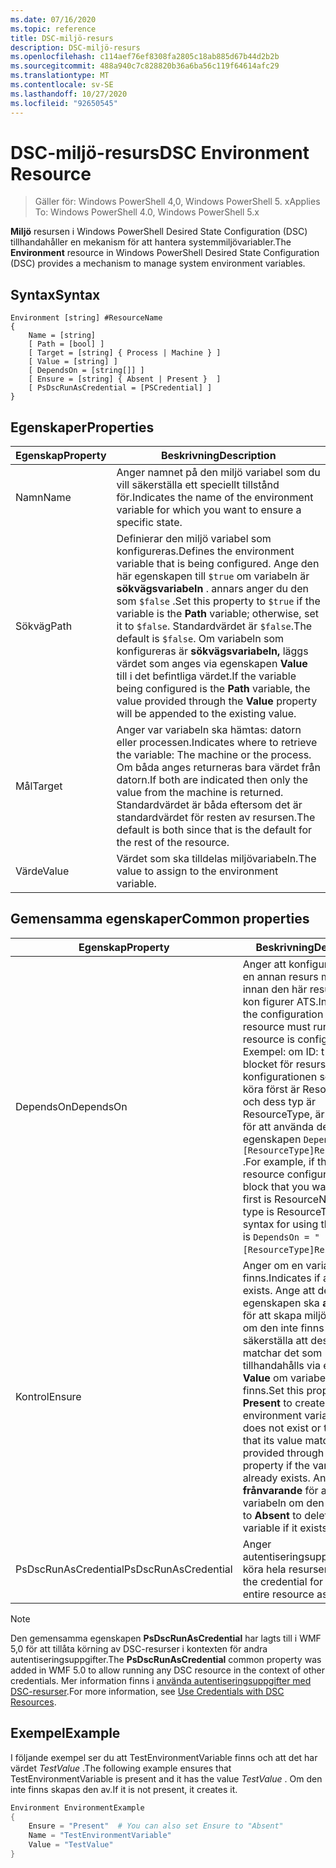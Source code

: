 ```yaml
---
ms.date: 07/16/2020
ms.topic: reference
title: DSC-miljö-resurs
description: DSC-miljö-resurs
ms.openlocfilehash: c114aef76ef8308fa2805c18ab885d67b44d2b2b
ms.sourcegitcommit: 488a940c7c828820b36a6ba56c119f64614afc29
ms.translationtype: MT
ms.contentlocale: sv-SE
ms.lasthandoff: 10/27/2020
ms.locfileid: "92650545"
---
```

# <a name="dsc-environment-resource"></a><span data-ttu-id="77cfb-103">DSC-miljö-resurs</span><span class="sxs-lookup"><span data-stu-id="77cfb-103">DSC Environment Resource</span></span>

> <span data-ttu-id="77cfb-104">Gäller för: Windows PowerShell 4,0, Windows PowerShell 5. x</span><span class="sxs-lookup"><span data-stu-id="77cfb-104">Applies To: Windows PowerShell 4.0, Windows PowerShell 5.x</span></span>

<span data-ttu-id="77cfb-105">**Miljö** resursen i Windows PowerShell Desired State Configuration (DSC) tillhandahåller en mekanism för att hantera systemmiljövariabler.</span><span class="sxs-lookup"><span data-stu-id="77cfb-105">The **Environment** resource in Windows PowerShell Desired State Configuration (DSC) provides a mechanism to manage system environment variables.</span></span>

## <a name="syntax"></a><span data-ttu-id="77cfb-106">Syntax</span><span class="sxs-lookup"><span data-stu-id="77cfb-106">Syntax</span></span>

```Syntax
Environment [string] #ResourceName
{
    Name = [string]
    [ Path = [bool] ]
    [ Target = [string] { Process | Machine } ]
    [ Value = [string] ]
    [ DependsOn = [string[]] ]
    [ Ensure = [string] { Absent | Present }  ]
    [ PsDscRunAsCredential = [PSCredential] ]
}
```

## <a name="properties"></a><span data-ttu-id="77cfb-107">Egenskaper</span><span class="sxs-lookup"><span data-stu-id="77cfb-107">Properties</span></span>

|<span data-ttu-id="77cfb-108">Egenskap</span><span class="sxs-lookup"><span data-stu-id="77cfb-108">Property</span></span> |<span data-ttu-id="77cfb-109">Beskrivning</span><span class="sxs-lookup"><span data-stu-id="77cfb-109">Description</span></span> |
|---|---|
|<span data-ttu-id="77cfb-110">Namn</span><span class="sxs-lookup"><span data-stu-id="77cfb-110">Name</span></span> |<span data-ttu-id="77cfb-111">Anger namnet på den miljö variabel som du vill säkerställa ett speciellt tillstånd för.</span><span class="sxs-lookup"><span data-stu-id="77cfb-111">Indicates the name of the environment variable for which you want to ensure a specific state.</span></span> |
|<span data-ttu-id="77cfb-112">Sökväg</span><span class="sxs-lookup"><span data-stu-id="77cfb-112">Path</span></span> |<span data-ttu-id="77cfb-113">Definierar den miljö variabel som konfigureras.</span><span class="sxs-lookup"><span data-stu-id="77cfb-113">Defines the environment variable that is being configured.</span></span> <span data-ttu-id="77cfb-114">Ange den här egenskapen till `$true` om variabeln är **sökvägsvariabeln** . annars anger du den som `$false` .</span><span class="sxs-lookup"><span data-stu-id="77cfb-114">Set this property to `$true` if the variable is the **Path** variable; otherwise, set it to `$false`.</span></span> <span data-ttu-id="77cfb-115">Standardvärdet är `$false`.</span><span class="sxs-lookup"><span data-stu-id="77cfb-115">The default is `$false`.</span></span> <span data-ttu-id="77cfb-116">Om variabeln som konfigureras är **sökvägsvariabeln,** läggs värdet som anges via egenskapen **Value** till i det befintliga värdet.</span><span class="sxs-lookup"><span data-stu-id="77cfb-116">If the variable being configured is the **Path** variable, the value provided through the **Value** property will be appended to the existing value.</span></span> |
|<span data-ttu-id="77cfb-117">Mål</span><span class="sxs-lookup"><span data-stu-id="77cfb-117">Target</span></span>| <span data-ttu-id="77cfb-118">Anger var variabeln ska hämtas: datorn eller processen.</span><span class="sxs-lookup"><span data-stu-id="77cfb-118">Indicates where to retrieve the variable: The machine or the process.</span></span> <span data-ttu-id="77cfb-119">Om båda anges returneras bara värdet från datorn.</span><span class="sxs-lookup"><span data-stu-id="77cfb-119">If both are indicated then only the value from the machine is returned.</span></span> <span data-ttu-id="77cfb-120">Standardvärdet är båda eftersom det är standardvärdet för resten av resursen.</span><span class="sxs-lookup"><span data-stu-id="77cfb-120">The default is both since that is the default for the rest of the resource.</span></span> |
|<span data-ttu-id="77cfb-121">Värde</span><span class="sxs-lookup"><span data-stu-id="77cfb-121">Value</span></span> |<span data-ttu-id="77cfb-122">Värdet som ska tilldelas miljövariabeln.</span><span class="sxs-lookup"><span data-stu-id="77cfb-122">The value to assign to the environment variable.</span></span> |

## <a name="common-properties"></a><span data-ttu-id="77cfb-123">Gemensamma egenskaper</span><span class="sxs-lookup"><span data-stu-id="77cfb-123">Common properties</span></span>

|<span data-ttu-id="77cfb-124">Egenskap</span><span class="sxs-lookup"><span data-stu-id="77cfb-124">Property</span></span> |<span data-ttu-id="77cfb-125">Beskrivning</span><span class="sxs-lookup"><span data-stu-id="77cfb-125">Description</span></span> |
|---|---|
|<span data-ttu-id="77cfb-126">DependsOn</span><span class="sxs-lookup"><span data-stu-id="77cfb-126">DependsOn</span></span> |<span data-ttu-id="77cfb-127">Anger att konfigurationen av en annan resurs måste köras innan den här resursen har kon figurer ATS.</span><span class="sxs-lookup"><span data-stu-id="77cfb-127">Indicates that the configuration of another resource must run before this resource is configured.</span></span> <span data-ttu-id="77cfb-128">Exempel: om ID: t för skript blocket för resurs konfigurationen som du vill köra först är ResourceName och dess typ är ResourceType, är syntaxen för att använda den här egenskapen `DependsOn = "[ResourceType]ResourceName"` .</span><span class="sxs-lookup"><span data-stu-id="77cfb-128">For example, if the ID of the resource configuration script block that you want to run first is ResourceName and its type is ResourceType, the syntax for using this property is `DependsOn = "[ResourceType]ResourceName"`.</span></span> |
|<span data-ttu-id="77cfb-129">Kontrol</span><span class="sxs-lookup"><span data-stu-id="77cfb-129">Ensure</span></span> |<span data-ttu-id="77cfb-130">Anger om en variabel finns.</span><span class="sxs-lookup"><span data-stu-id="77cfb-130">Indicates if a variable exists.</span></span> <span data-ttu-id="77cfb-131">Ange att den här egenskapen ska **användas** för att skapa miljövariabeln om den inte finns eller för att säkerställa att dess värde matchar det som tillhandahålls via egenskapen **Value** om variabeln redan finns.</span><span class="sxs-lookup"><span data-stu-id="77cfb-131">Set this property to **Present** to create the environment variable if it does not exist or to ensure that its value matches what is provided through the **Value** property if the variable already exists.</span></span> <span data-ttu-id="77cfb-132">Ange det som **frånvarande** för att ta bort variabeln om den finns.</span><span class="sxs-lookup"><span data-stu-id="77cfb-132">Set it to **Absent** to delete the variable if it exists.</span></span> |
|<span data-ttu-id="77cfb-133">PsDscRunAsCredential</span><span class="sxs-lookup"><span data-stu-id="77cfb-133">PsDscRunAsCredential</span></span> |<span data-ttu-id="77cfb-134">Anger autentiseringsuppgifter för att köra hela resursen som.</span><span class="sxs-lookup"><span data-stu-id="77cfb-134">Sets the credential for running the entire resource as.</span></span> |

> [!NOTE]
> <span data-ttu-id="77cfb-135">Den gemensamma egenskapen **PsDscRunAsCredential** har lagts till i WMF 5,0 för att tillåta körning av DSC-resurser i kontexten för andra autentiseringsuppgifter.</span><span class="sxs-lookup"><span data-stu-id="77cfb-135">The **PsDscRunAsCredential** common property was added in WMF 5.0 to allow running any DSC resource in the context of other credentials.</span></span> <span data-ttu-id="77cfb-136">Mer information finns i [använda autentiseringsuppgifter med DSC-resurser](../../../configurations/runasuser.md).</span><span class="sxs-lookup"><span data-stu-id="77cfb-136">For more information, see [Use Credentials with DSC Resources](../../../configurations/runasuser.md).</span></span>

## <a name="example"></a><span data-ttu-id="77cfb-137">Exempel</span><span class="sxs-lookup"><span data-stu-id="77cfb-137">Example</span></span>

<span data-ttu-id="77cfb-138">I följande exempel ser du att TestEnvironmentVariable finns och att det har värdet _TestValue_ .</span><span class="sxs-lookup"><span data-stu-id="77cfb-138">The following example ensures that TestEnvironmentVariable is present and it has the value _TestValue_ .</span></span> <span data-ttu-id="77cfb-139">Om den inte finns skapas den av.</span><span class="sxs-lookup"><span data-stu-id="77cfb-139">If it is not present, it creates it.</span></span>

```powershell
Environment EnvironmentExample
{
    Ensure = "Present"  # You can also set Ensure to "Absent"
    Name = "TestEnvironmentVariable"
    Value = "TestValue"
}
```
